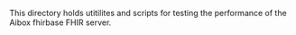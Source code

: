 This directory holds utitilites and scripts for testing the performance of the Aibox fhirbase FHIR server.
